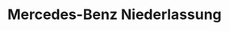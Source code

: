 ---
title: "Mercedes-Benz Niederlassung"
url: /nuernberg/mercedes-benz-niederlassung/
shop: Autohaus
---